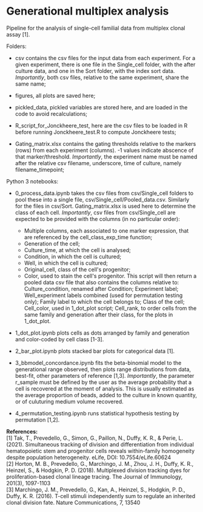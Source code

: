 # Generational multiplex analysis
Pipeline for the analysis of single-cell familial data from multiplex clonal assay [1].

<p>
Folders:
	
- csv contains the csv files for the input data from each experiment. For a given experiment, there is one file in the Single_cell folder, with the after culture data, and one in the Sort folder, with the index sort data. <em>Importantly</em>, both csv files, relative to the same experiment, share the same name;

- figures, all plots are saved here;

- pickled_data, pickled variables are stored here, and are loaded in the code to avoid recalculations;

- R_script_for_Jonckheere_test, here are the csv files to be loaded in R before running Jonckheere_test.R to compute Jonckheere tests;

- Gating_matrix.xlsx contains the gating thresholds relative to the markers (rows) from each experiment (columns). -1 values indicate abscence of that marker/threshold. <em>Importantly</em>, the experiment name must be named after the relative csv filename, underscore, time of culture, namely filename_timepoint;
</p>

<p>
Python 3 notebooks:
	
- 0_process_data.ipynb takes the csv files from csv/Single_cell folders to pool these into a single file, csv/Single_cell/Pooled_data.csv. Similarly for the files in csv/Sort. Gating_matrix.xlsx is used here to determine the class of each cell. <em>Importantly</em>, csv files from csv/Single_cell are expected to be provided with the columns (in no particular order):
	- Multiple columns, each associated to one marker expression, that are referenced by the cell_class_exp_time function;
	- Generation of the cell;
	- Culture_time, at which the cell is analysed;
	- Condition, in which the cell is cultured;
	- Well, in which the cell is cultured;
	- Original_cell, class of the cell's progenitor;
	- Color, used to stain the cell's progenitor.
This script will then return a pooled data csv file that also contains the columns relative to: Culture_condition, renamed after Condition; Experiment label; Well_experiment labels combined (used for permutation testing only); Family label to which the cell belongs to; Class of the cell; Cell_color, used in 1_dot_plot script; Cell_rank, to order cells from the same family and generation after their class, for the plots in 1_dot_plot.

- 1_dot_plot.ipynb plots cells as dots arranged by family and generation and color-coded by cell class [1-3].

- 2_bar_plot.ipynb plots stacked bar plots for categorical data [1].

- 3_bbmodel_concordance.ipynb fits the beta-binomial model to the generational range observed, then plots range distributions from data, best-fit, other parameters of reference [1,3]. <em>Importantly</em>, the parameter r_sample must be defined by the user as the average probability that a cell is recovered at the moment of analysis. This is usually estimated as the average proportion of beads, added to the culture in known quantity, or of culuturing medium volume recovered.

- 4_permutation_testing.ipynb runs statistical hypothesis testing by permutation [1,2].
</p>


<p>
<strong>References:</strong><br>
[1] Tak, T., Prevedello, G., Simon, G., Paillon, N., Duffy, K. R., & Perie, L. (2021). Simultaneous tracking of division and differentiation from individual hematopoietic stem and progenitor cells reveals within-family homogeneity despite population heterogeneity. eLife, DOI: 10.7554/eLife.60624<br>
[2] Horton, M. B., Prevedello, G., Marchingo, J. M., Zhou, J. H., Duffy, K. R., Heinzel, S., & Hodgkin, P. D. (2018). Multiplexed division tracking dyes for proliferation-based clonal lineage tracing. The Journal of Immunology, 201(3), 1097-1103<br>
[3] Marchingo, J. M., Prevedello, G., Kan, A., Heinzel, S., Hodgkin, P. D., Duffy, K. R. (2016). T-cell stimuli independently sum to regulate an inherited clonal division fate. Nature Communications, 7, 13540
</p>
